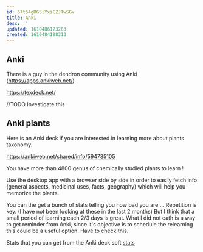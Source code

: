 ```yaml
---
id: 67t54gRGSlYxiCZJTwSGv
title: Anki
desc: ''
updated: 1610486173263
created: 1610484198313
---
```


## Anki

There is a guy in the dendron community using Anki (https://apps.ankiweb.net/)

https://texdeck.net/

//TODO Investigate this 


## Anki plants

Here is an Anki deck if you are interested in learning more about plants taxonomy.

https://ankiweb.net/shared/info/594735105

You have more than 4800 genus of chemically studied plants to learn !

Use the desktop app with a browser side by side in order to easily fetch info (general aspects, medicinal uses, facts, geography) which will help you memorize the plants.

You can the get a bunch of stats telling you how bad you are ... Repetition is key. (I have not been looking at these in the last 2 months)
But I think that a small period of learning each 2/3 days is great. What I did not cath is a way to get reminder from Anki, since it's objective is to schedule the relearning this could be a useful option. Have to check this.

Stats that you can get from the Anki deck soft 
[stats](assets/anki-stats-2021-01-12@21-47-51.pdf)
